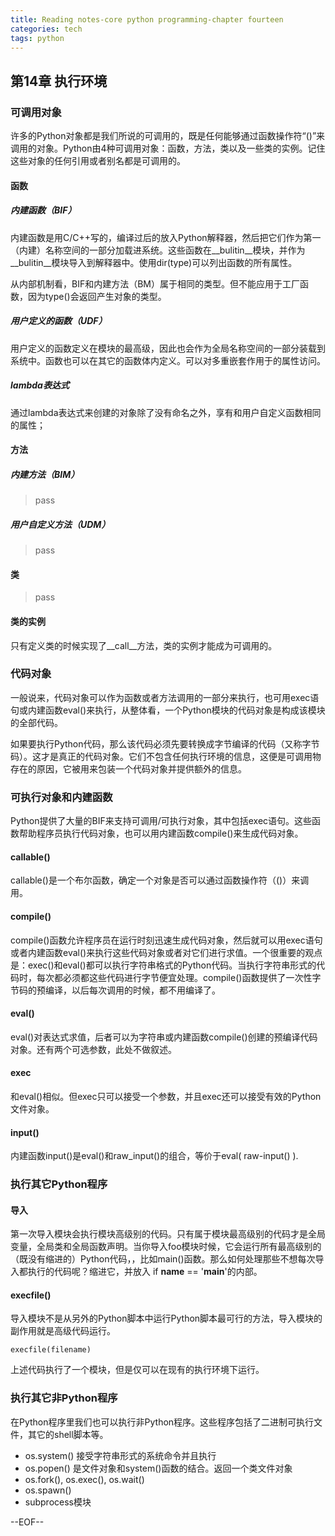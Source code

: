 ```yaml
---
title: Reading notes-core python programming-chapter fourteen
categories: tech
tags: python
---
```


## 第14章 执行环境 ##

### 可调用对象 ###

许多的Python对象都是我们所说的可调用的，既是任何能够通过函数操作符“()”来调用的对象。Python由4种可调用对象：函数，方法，类以及一些类的实例。记住这些对象的任何引用或者别名都是可调用的。

#### 函数 ####

##### 内建函数（BIF） #####

内建函数是用C/C++写的，编译过后的放入Python解释器，然后把它们作为第一（内建）名称空间的一部分加载进系统。这些函数在__bulitin__模块，并作为__bulitin__模块导入到解释器中。使用dir(type)可以列出函数的所有属性。

从内部机制看，BIF和内建方法（BM）属于相同的类型。但不能应用于工厂函数，因为type()会返回产生对象的类型。

##### 用户定义的函数（UDF） #####

用户定义的函数定义在模块的最高级，因此也会作为全局名称空间的一部分装载到系统中。函数也可以在其它的函数体内定义。可以对多重嵌套作用于的属性访问。

##### lambda表达式 #####

通过lambda表达式来创建的对象除了没有命名之外，享有和用户自定义函数相同的属性；

#### 方法 ####

##### 内建方法（BIM） #####

>pass

##### 用户自定义方法（UDM） #####

>pass

#### 类 ####

>pass

#### 类的实例 ####

只有定义类的时候实现了__call__方法，类的实例才能成为可调用的。

### 代码对象 ###

一般说来，代码对象可以作为函数或者方法调用的一部分来执行，也可用exec语句或内建函数eval()来执行，从整体看，一个Python模块的代码对象是构成该模块的全部代码。

如果要执行Python代码，那么该代码必须先要转换成字节编译的代码（又称字节码）。这才是真正的代码对象。它们不包含任何执行环境的信息，这便是可调用物存在的原因，它被用来包装一个代码对象并提供额外的信息。

### 可执行对象和内建函数 ###

Python提供了大量的BIF来支持可调用/可执行对象，其中包括exec语句。这些函数帮助程序员执行代码对象，也可以用内建函数compile()来生成代码对象。

#### callable() ####

callable()是一个布尔函数，确定一个对象是否可以通过函数操作符（()）来调用。

#### compile() ####

compile()函数允许程序员在运行时刻迅速生成代码对象，然后就可以用exec语句或者内建函数eval()来执行这些代码对象或者对它们进行求值。一个很重要的观点是：exec()和eval()都可以执行字符串格式的Python代码。当执行字符串形式的代码时，每次都必须都这些代码进行字节便宜处理。compile()函数提供了一次性字节码的预编译，以后每次调用的时候，都不用编译了。

#### eval() ####

eval()对表达式求值，后者可以为字符串或内建函数compile()创建的预编译代码对象。还有两个可选参数，此处不做叙述。

#### exec ####

和eval()相似。但exec只可以接受一个参数，并且exec还可以接受有效的Python文件对象。

#### input() ####

内建函数input()是eval()和raw_input()的组合，等价于eval( raw-input() ).

### 执行其它Python程序 ####

#### 导入 ####

第一次导入模块会执行模块高级别的代码。只有属于模块最高级别的代码才是全局变量，全局类和全局函数声明。当你导入foo模块时候，它会运行所有最高级别的（既没有缩进的）Python代码，，比如main()函数。那么如何处理那些不想每次导入都执行的代码呢？缩进它，并放入 if __name__ == '__main__'的内部。

#### execfile() ####

导入模块不是从另外的Python脚本中运行Python脚本最可行的方法，导入模块的副作用就是高级代码运行。

    execfile(filename)

上述代码执行了一个模块，但是仅可以在现有的执行环境下运行。

### 执行其它非Python程序 ###

在Python程序里我们也可以执行非Python程序。这些程序包括了二进制可执行文件，其它的shell脚本等。

- os.system()  接受字符串形式的系统命令并且执行
- os.popen()   是文件对象和system()函数的结合。返回一个类文件对象
- os.fork(), os.exec(), os.wait()
- os.spawn()
- subprocess模块



--EOF--
